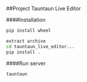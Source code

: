 ##Project Tauntaun Live Editor

####Installation
```bash
pip install wheel

extract archive
cd tauntaun_live_editor...
pip install .
```
####Run server
```
tauntaun
```

